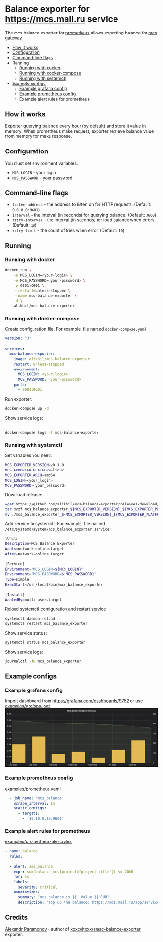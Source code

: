 # Balance exporter for https://mcs.mail.ru service

The mcs balance exporter for [prometheus](https://prometheus.io) allows exporting balance for [mcs gateway](https://mcs.mail.ru)

- [How it works](#how-it-works)
- [Configuration](#configuration)
- [Command-line flags](#command-line-flags)
- [Running](#running)
  - [Running with docker](#running-with-docker)
  - [Running with docker-compose](#running-with-docker-compose)
  - [Running with systemctl](#running-with-systemctl)
- [Example configs](#example-configs)
  - [Example grafana config](#example-grafana-config)
  - [Example prometheus config](#example-prometheus-config)
  - [Example alert rules for prometheus](#example-alert-rules-for-prometheus)

## How it works

Exporter querying balance every hour (by default) and store it value in memory.
When prometheus make request, exporter retrieve balance value from memory for make response.

## Configuration

You must set environment variables:

- `MCS_LOGIN` - your login
- `MCS_PASSWORD` - your password

## Command-line flags

- `listen-address` - the address to listen on for HTTP requests. (Default: `0.0.0.0:9601`)
- `interval` - the interval (in seconds) for querying balance. (Default: `3600`)
- `retry-interval` - the interval (in seconds) for load balance when errors. (Default: `10`)
- `retry-limit` - the count of tries when error. (Default: `10`)

## Running

### Running with docker

```sh
docker run \
    -e MCS_LOGIN=<your-login> \
    -e MCS_PASSWORD=<your-password> \
    -p 9601:9601 \
    --restart=unless-stopped \
    --name mcs-balance-exporter \
    -d \
    alikhil/mcs-balance-exporter
```

### Running with docker-compose

Create configuration file. For example, file named `docker-compose.yaml`:

```yaml
version: "3"

services:
  mcs-balance-exporter:
    image: alikhil/mcs-balance-exporter
    restart: unless-stopped
    environment:
      MCS_LOGIN: <your-login>
      MCS_PASSWORD: <your-password>
    ports:
      - 9601:9601
```

Run exporter:

```sh
docker-compose up -d
```

Show service logs:
```sh

docker-compose logs -f mcs-balance-exporter
```

### Running with systemctl

Set variables you need:

```sh
MCS_EXPORTER_VERSION=v0.1.0
MCS_EXPORTER_PLATFORM=linux
MCS_EXPORTER_ARCH=amd64
MCS_LOGIN=<your_login>
MCS_PASSWORD=<your_password>
```

Download release:

```sh
wget https://github.com/alikhil/mcs-balance-exporter/releases/download/${MCS_EXPORTER_VERSION}/mcs_balance_exporter_${MCS_EXPORTER_VERSION}_${MCS_EXPORTER_PLATFORM}_${MCS_EXPORTER_ARCH}.tar.gz
tar xvzf mcs_balance_exporter_${MCS_EXPORTER_VERSION}_${MCS_EXPORTER_PLATFORM}_${MCS_EXPORTER_ARCH}.tar.gz
mv ./mcs_balance_exporter_${MCS_EXPORTER_VERSION}_${MCS_EXPORTER_PLATFORM}_${MCS_EXPORTER_ARCH} /usr/local/bin/mcs_balance_exporter
```

Add service to systemctl. For example, file named `/etc/systemd/system/mcs_balance_exporter.service`:

```sh
[Unit]
Description=MCS Balance Exporter
Wants=network-online.target
After=network-online.target

[Service]
Environment="MCS_LOGIN=${MCS_LOGIN}"
Environment="MCS_PASSWORD=${MCS_PASSWORD}"
Type=simple
ExecStart=/usr/local/bin/mcs_balance_exporter

[Install]
WantedBy=multi-user.target
```

Reload systemctl configuration and restart service

```sh
systemctl daemon-reload
systemctl restart mcs_balance_exporter
```

Show service status:

```sh
systemctl status mcs_balance_exporter
```

Show service logs:

```sh
journalctl -fu mcs_balance_exporter
```

## Example configs

### Example grafana config

Import dashboard from https://grafana.com/dashboards/9752 or use [examples/grafana.json](examples/grafana.json)
![Grafana Panel](examples/grafana_panel.png)

### Example prometheus config

[examples/prometheus.yaml](examples/prometheus.yaml)

```yaml
  - job_name: 'mcs_balance'
    scrape_interval: 1m
    static_configs:
      - targets:
        - '10.10.0.10:9601'
```

### Example alert rules for prometheus

[examples/prometheus-alert.rules](examples/prometheus-alert.rules)

```yaml
- name: balance
  rules:

  - alert: sms_balance
    expr: sum(balance_mcs{project="project-title"}) <= 2000
    for: 1s
    labels:
      severity: critical
    annotations:
      summary: "mcs balance is {{ .Value }} RUB"
      description: "Top up the balance: https://mcs.mail.ru/app/services/billing/"
```

## Credits

[Alexandr Paramonov](https://github.com/xxxcoltxxx) - author of [xxxcoltxxx/smsc-balance-exporter](https://github.com/xxxcoltxxx/smsc-balance-exporter) exporter.
